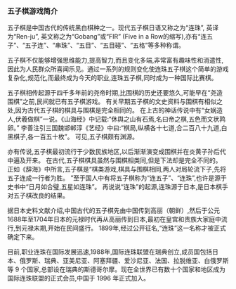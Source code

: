 ### 五子棋游戏简介

五子棋是中国古代的传统黑白棋种之一。现代五子棋日语又称之为“连珠”, 英译为“Ren-ju”, 英文称之为“Gobang”或“FIR” (Five in a Row的缩写),亦有“连五子”、“五子连”、“串珠”、“五目”、“五目碰”、“五格”等多种称谓。

五子棋不仅能够增强思维能力,提高智力,而且变化多端,非常富有趣味性和消遣性,因此为人民群众所喜闻乐见。通过一系列的规则变化使连珠五子棋这个简单的游戏复杂化,规范化,而最终成为今天的职业,连珠五子棋,同时成为一种国际比赛棋。

五子棋相传起源于四千多年前的尧帝时期,比围棋的历史还要悠久,可能早在“尧造围棋”之前,民间就已有五子棋游戏。
有关早期五子棋的文史资料与围棋有相似之处,因为古代五子棋的棋具与围棋是完全相同的。
在上古的神话传说中有“女娲造人,伏羲做棋”一说。《山海经》中记载:“休舆之山有石焉,名曰帝之棋,五色而文状鹑卵。”
李善注引三国魏邯郸淳《艺经》中曰:“棋局,纵横各十七道,合二百八十九道,白黑棋子,各一百五十枚”。
可见,五子棋颇有渊源。

亦有传说,五子棋最初流行于少数民族地区,以后渐渐演变成围棋并在炎黄子孙后代中遍及开来。
在古代,五子棋棋具虽然与围棋相类同,但是下法却是完全不同的。
正如《辞海》中所言,五子棋是“棋类游戏,棋具与围棋相同,两人对局轮流下子,先将五子连成一行者为胜。
”至于国人中有将五子棋称为“连五子”、“连珠”,也许是源于史书中“日月如合璧,五星如连珠”。
再说说“连珠”的起源,连珠源于日本,是日本棋手对五子棋改良的结果。

据日本史料文献介绍,中国古代的五子棋先由中国传到高丽（朝鲜）,然后于公元1688年至1704年日本的元禄时代再从高丽传到日本,最初在皇宫和贵族大家庭中流行,到元禄末期,开始在民间盛行。
1899年,经过公开征名,“连珠”这一名称才被正式确定下来。

目前,职业连珠在国际发展迅速,1988年,国际连珠联盟在瑞典创立,成员国包括日本、俄罗斯、瑞典、亚美尼亚、阿塞拜疆、爱沙尼亚、法国、拉脱维亚、白俄罗斯等 9 个国家,总部设在瑞典的斯德哥尔摩。现在全世界已有数十个国家和地区成为国际连珠联盟的正式会员,中国于 1996 年正式加入。
